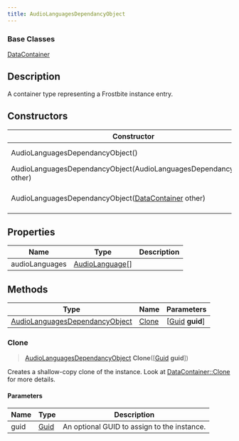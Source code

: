 ```yaml
---
title: AudioLanguagesDependancyObject
---
```

### Base Classes

[DataContainer](/vext/ref/shared/class/datacontainer)

## Description

A container type representing a Frostbite instance entry.

## Constructors

| Constructor                                                                               | Description                                                                                                                                         |
| ----------------------------------------------------------------------------------------- | --------------------------------------------------------------------------------------------------------------------------------------------------- |
| AudioLanguagesDependancyObject()                                                          | Create a new instance of this container type.                                                                                                       |
| AudioLanguagesDependancyObject(AudioLanguagesDependancyObject other)                      | Create a reference copy of an instance of the same type.                                                                                            |
| AudioLanguagesDependancyObject([DataContainer](/vext/ref/shared/class/datacontainer) other) | Upcast an instance of type [DataContainer](/vext/ref/shared/class/datacontainer) to [AudioLanguagesDependancyObject](/vext/ref/fb/audiolanguagesdependancyobject/). |

## Properties

| Name           | Type                               | Description |
| -------------- | ---------------------------------- | ----------- |
| audioLanguages | [AudioLanguage](/vext/ref/fb/audiolanguage/)\[\] |             |

## Methods

| Type                                                             | Name            | Parameters                                     |
| ---------------------------------------------------------------- | --------------- | ---------------------------------------------- |
| [AudioLanguagesDependancyObject](/vext/ref/fb/audiolanguagesdependancyobject/) | [Clone](#clone) | \[[Guid](/vext/ref/shared/class/guid) **guid**\] |

### Clone

> [AudioLanguagesDependancyObject](/vext/ref/fb/audiolanguagesdependancyobject/) **Clone**(\[[Guid](/vext/ref/shared/class/guid) **guid**\])

Creates a shallow-copy clone of the instance. Look at [DataContainer::Clone](/vext/ref/shared/class/datacontainer#clone) for more details.

#### Parameters

| Name | Type         | Description                                 |
| ---- | ------------ | ------------------------------------------- |
| guid | [Guid](/vext/ref/shared/class/guid/) | An optional GUID to assign to the instance. |
